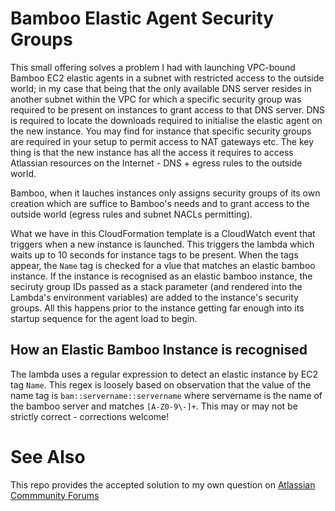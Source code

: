 # Bamboo Elastic Agent Security Groups

This small offering solves a problem I had with launching VPC-bound Bamboo EC2 elastic agents in a subnet with restricted access to the outside world; in my case that being that the only available DNS server resides in another subnet within the VPC for which a specific security group was required to be present on instances to grant access to that DNS server. DNS is required to locate the downloads required to initialise the elastic agent on the new instance. You may find for instance that specific security groups are required in your setup to permit access to NAT gateways etc. The key thing is that the new instance has all the access it requires to access Atlassian resources on the Internet - DNS + egress rules to the outside world.

Bamboo, when it lauches instances only assigns security groups of its own creation which are suffice to Bamboo's needs and to grant access to the outside world (egress rules and subnet NACLs permitting).

What we have in this CloudFormation template is a CloudWatch event that triggers when a new instance is launched. This triggers the lambda which waits up to 10 seconds for instance tags to be present. When the tags appear, the `Name` tag is checked for a vlue that matches an elastic bamboo instance. If the instance is recognised as an elastic bamboo instance, the seciruty group IDs passed as a stack parameter (and rendered into the Lambda's environment variables) are added to the instance's security groups. All this happens prior to the instance getting far enough into its startup sequence for the agent load to begin.

## How an Elastic Bamboo Instance is recognised

The lambda uses a regular expression to detect an elastic instance by EC2 tag `Name`. This regex is loosely based on observation that the value of the name tag is `bam::servername::servername` where servername is the name of the bamboo server and matches `[A-Z0-9\-]+`. This may or may not be strictly correct - corrections welcome!

# See Also

This repo provides the accepted solution to my own question on [Atlassian Commmunity Forums](https://community.atlassian.com/t5/Bamboo-questions/EC2-elastic-agent-security-groups/qaq-p/1148160)
